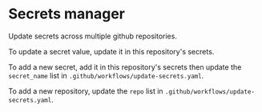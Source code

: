 # Secrets manager
Update secrets across multiple github repositories.

To update a secret value, update it in this repository's secrets.

To add a new secret, add it in this repository's secrets then update the `secret_name` list in `.github/workflows/update-secrets.yaml`.

To add a new repository, update the `repo` list in `.github/workflows/update-secrets.yaml`.
